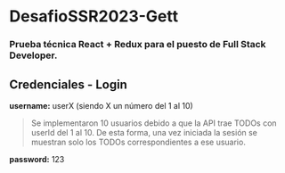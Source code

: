 # DesafioSSR2023-Gett 

### Prueba técnica React + Redux para el puesto de Full Stack Developer.

## Credenciales - Login

**username:** userX (siendo X un número del 1 al 10) 

> Se implementaron 10 usuarios debido a que la API trae TODOs con userId del 1 al 10. De esta forma, una vez iniciada la sesión se muestran solo los TODOs correspondientes a ese usuario.

**password:** 123
